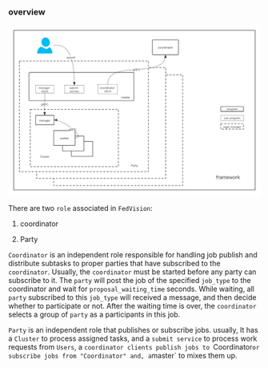 
### overview

![framework](../img/fedvision.png)

There are two `role` associated in `FedVision`:

1. coordinator
    
2. Party


`Coordinator` is an independent role responsible for handling job publish and
distribute subtasks to proper parties that have subscribed to the `coordinator`.
Usually, the `coordinator` must be started before any party can subscribe to it.
The `party` will post the job of the specified `job_type` to the coordinator and wait for `proposal_waiting_time` seconds.
While waiting, all `party` subscribed to this `job_type` will received a message,
and then decide whether to participate or not. After the waiting time is over, the `coordinator` selects a group of `party`
as a participants in this job.

`Party` is an independent role that publishes or subscribe jobs. usually,
It has a `Cluster` to process assigned tasks, and a `submit service` to process work requests from `Users`,
a `coordinator clients publish jobs to `Coordinator` or subscribe jobs from "Coordinator" and, a `master` to mixes them up.


